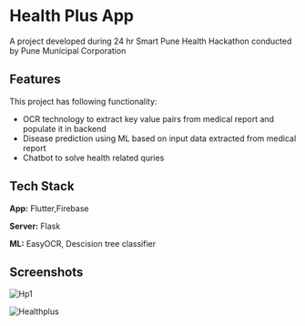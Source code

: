 
# Health Plus App

A project developed during 24 hr Smart Pune Health Hackathon conducted by Pune Municipal Corporation

## Features

This project has following functionality:

- OCR technology to extract key value pairs from medical report and populate it in backend
- Disease prediction using ML based on input data extracted from medical report
- Chatbot to solve health related quries 


## Tech Stack

**App:** Flutter,Firebase

**Server:** Flask

**ML:** EasyOCR, Descision tree classifier

## Screenshots

![Hp1](https://user-images.githubusercontent.com/97781791/236621313-37bbf557-6ab4-45ae-8096-9724b896353a.png)

![Healthplus](https://user-images.githubusercontent.com/97781791/236621334-d698d88d-3e4e-4372-8a27-49722738d76d.png)



